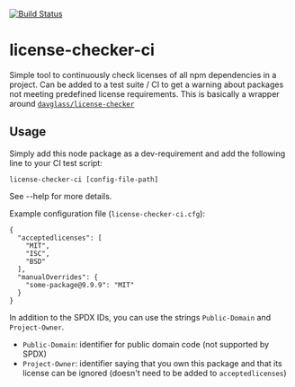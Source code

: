 [![Build Status](https://travis-ci.com/Brightspace/license-checker-ci.svg?token=6ZPKDbnLEoi6zxDfhpAL&branch=master)](https://travis-ci.com/Brightspace/license-checker-ci)

# license-checker-ci

Simple tool to continuously check licenses of all npm dependencies in a project. Can be added to a test suite / CI to get a warning about packages not meeting predefined license requirements. This is basically a wrapper around [`davglass/license-checker`]([https://github.com/davglass/license-checker)

## Usage

Simply add this node package as a dev-requirement and add the following line to your CI test script:

```license-checker-ci [config-file-path]```

See --help for more details.

Example configuration file (`license-checker-ci.cfg`):

```
{
  "acceptedlicenses": [
    "MIT",
    "ISC",
    "BSD"
  ],
  "manualOverrides": {
    "some-package@9.9.9": "MIT"
  }
}
```

In addition to the SPDX IDs, you can use the strings `Public-Domain` and `Project-Owner`.

- `Public-Domain`: identifier for public domain code (not supported by SPDX)
- `Project-Owner`: identifier saying that you own this package and that its license can be ignored (doesn't need to be added to `acceptedlicenses`)
